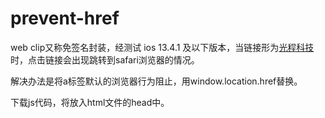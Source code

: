 # prevent-href
web clip又称免签名封装，经测试 ios 13.4.1 及以下版本，当链接形为<a href="https://www.gunchung.com">光程科技</a>时，点击链接会出现跳转到safari浏览器的情况。

解决办法是将a标签默认的浏览器行为阻止，用window.location.href替换。

下载js代码，将<script src="你的目录/prevent-href.js"></script>放入html文件的head中。

<head>
    <meta charset="UTF-8">
    <title>Title</title>
    <script src="./prevent-href.js"></script>
</head>
